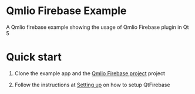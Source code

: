 # Qmlio Firebase Example
 A Qmlio firebase example showing the usage of Qmlio Firebase plugin in Qt 5 

 # Quick start

1. Clone the example app and the [Qmlio Firebase project](https://github.com/Qmlio/Qmlio-Firebase-Plugin) project

2. Follow the instructions at [Setting up](https://github.com/Larpon/QtFirebase/blob/master/SETUP.md) on how to setup QtFirebase
